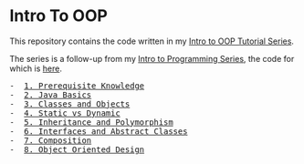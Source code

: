 <h1>Intro To OOP</h1>

This repository contains the code written in my 
<a href="https://www.youtube.com/playlist?list=PLWuRbZ_7VbDzvS-jiwZAgzpm9lgsss3T-">Intro to OOP Tutorial Series</a>.

The series is a follow-up from my <a href="https://www.youtube.com/playlist?list=PLWuRbZ_7VbDzYzZJ75csxOCsdVnFcNvCf">Intro to Programming Series</a>,
the code for which is <a href="https://github.com/BenTaylor25/IntroToProgramming">here</a>.

<pre>
-  <a href="https://www.youtube.com/watch?v=4U3H6FiqENM">1. Prerequisite Knowledge</a>
-  <a href="https://www.youtube.com/watch?v=UWYvieP8TFM">2. Java Basics</a>
-  <a href="https://www.youtube.com/watch?v=zTQyVf6NjJs">3. Classes and Objects</a>
-  <a href="https://www.youtube.com/watch?v=Kj7o65EBa5o">4. Static vs Dynamic</a>
-  <a href="https://www.youtube.com/watch?v=FslpdzoYIa4">5. Inheritance and Polymorphism</a>
-  <a href="https://www.youtube.com/watch?v=o2jOeJPCJK8">6. Interfaces and Abstract Classes</a>
-  <a href="https://www.youtube.com/watch?v=lH25mYp6ILw">7. Composition</a>
-  <a href="https://www.youtube.com/watch?v=wdgaCWwHn4A">8. Object Oriented Design</a>
</pre>
